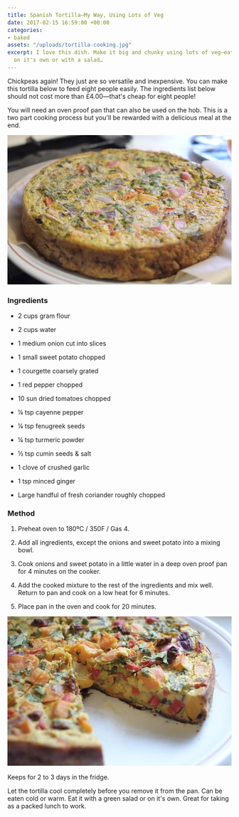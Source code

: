 ```yaml
---
title: Spanish Tortilla—My Way, Using Lots of Veg
date: 2017-02-15 16:59:00 +00:00
categories:
- baked
assets: "/uploads/tortilla-cooking.jpg"
excerpt: I love this dish. Make it big and chunky using lots of veg—eat hot or cold,
  on it's own or with a salad…
---
```


Chickpeas again! They just are so versatile and inexpensive. You can make this tortilla below to feed eight people easily. The ingredients list below should not cost more than £4.00—that's cheap for eight people!

You will need an oven proof pan that can also be used on the hob. This is a two part cooking process but you'll be rewarded with a delicious meal at the end.

![tortilla.jpg](/uploads/tortilla.jpg)

### Ingredients

* 2 cups gram flour

* 2 cups water

* 1 medium onion cut into slices

* 1 small sweet potato chopped

* 1 courgette coarsely grated

* 1 red pepper chopped

* 10 sun dried tomatoes chopped

* ¼  tsp cayenne pepper

* ¼ tsp fenugreek seeds

* ¼ tsp turmeric powder 

* ½ tsp cumin seeds & salt

* 1 clove of crushed garlic

* 1 tsp minced ginger

* Large handful of fresh coriander roughly chopped

### Method
1. Preheat oven to 180ºC / 350F / Gas 4.

2. Add all ingredients, except the onions and sweet potato into a mixing bowl.

3. Cook onions and sweet potato in a little water in a deep oven proof pan for 4 minutes on the cooker.

4. Add the cooked mixture to the rest of the ingredients and mix well. Return to pan and cook on a low heat for 6 minutes.

5. Place pan in the oven and cook for 20 minutes.

![tortilla-cut.jpg](/uploads/tortilla-cut.jpg)

Keeps for 2 to 3 days in the fridge.

Let the tortilla cool completely before you remove it from the pan. Can be eaten cold or warm. Eat it with a green salad or on it's own. Great for taking as a packed lunch to work.
